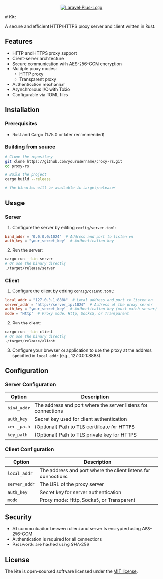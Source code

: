 <p align="center">
  <a href="https://github.com/ZenithInc/laravel-plus">
   <img alt="Laravel-Plus-Logo" src="https://i.miji.bid/2025/07/09/4aee22fdfdb52e55c49a84ada987728a.png">
  </a>
</p>
# Kite

A secure and efficient HTTP/HTTPS proxy server and client written in Rust.

## Features

- HTTP and HTTPS proxy support
- Client-server architecture
- Secure communication with AES-256-GCM encryption
- Multiple proxy modes:
  - HTTP proxy
  - Transparent proxy
- Authentication mechanism
- Asynchronous I/O with Tokio
- Configurable via TOML files

## Installation

### Prerequisites

- Rust and Cargo (1.75.0 or later recommended)

### Building from source

```bash
# Clone the repository
git clone https://github.com/yourusername/proxy-rs.git
cd proxy-rs

# Build the project
cargo build --release

# The binaries will be available in target/release/
```

## Usage

### Server

1. Configure the server by editing `config/server.toml`:

```toml
bind_addr = "0.0.0.0:1024"  # Address and port to listen on
auth_key = "your_secret_key"  # Authentication key
```

2. Run the server:

```bash
cargo run --bin server
# Or use the binary directly
./target/release/server
```

### Client

1. Configure the client by editing `config/client.toml`:

```toml
local_addr = "127.0.0.1:8888"  # Local address and port to listen on
server_addr = "http://server_ip:1024"  # Address of the proxy server
auth_key = "your_secret_key"  # Authentication key (must match server)
mode = "Http"  # Proxy mode: Http, Socks5, or Transparent
```

2. Run the client:

```bash
cargo run --bin client
# Or use the binary directly
./target/release/client
```

3. Configure your browser or application to use the proxy at the address specified in `local_addr` (e.g., 127.0.0.1:8888).

## Configuration

### Server Configuration

| Option      | Description                                                   |
|-------------|---------------------------------------------------------------|
| `bind_addr` | The address and port where the server listens for connections |
| `auth_key`  | Secret key used for client authentication                     |
| `cert_path` | (Optional) Path to TLS certificate for HTTPS                  |
| `key_path`  | (Optional) Path to TLS private key for HTTPS                  |

### Client Configuration

| Option | Description |
|--------|-------------|
| `local_addr` | The address and port where the client listens for connections |
| `server_addr` | The URL of the proxy server |
| `auth_key` | Secret key for server authentication |
| `mode` | Proxy mode: Http, Socks5, or Transparent |

## Security

- All communication between client and server is encrypted using AES-256-GCM
- Authentication is required for all connections
- Passwords are hashed using SHA-256

## License

The kite is open-sourced software licensed under the [MIT license](https://opensource.org/licenses/MIT).
